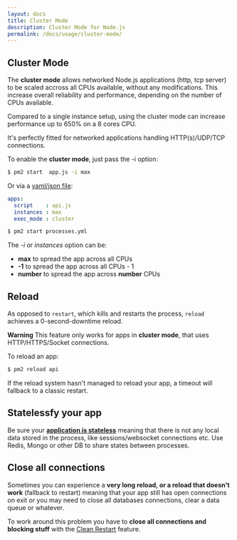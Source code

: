 ```yaml
---
layout: docs
title: Cluster Mode
description: Cluster Mode for Node.js
permalink: /docs/usage/cluster-mode/
---
```


## Cluster Mode

The **cluster mode** allows networked Node.js applications (http, tcp server) to be scaled accross all CPUs available, without any modifications. This increase overall reliability and performance, depending on the number of CPUs available.

Compared to a single instance setup, using the cluster mode can increase performance up to 650% on a 8 cores CPU.

It's perfectly fitted for networked applications handling HTTP(s)/UDP/TCP connections.

To enable the **cluster mode**, just pass the -i <instances> option:

```bash
$ pm2 start  app.js -i max
```

Or via a [yaml/json file](http://pm2.keymetrics.io/docs/usage/application-declaration/):

```yaml
apps:
  script    : api.js
  instances : max
  exec_mode : cluster
```

```bash
$ pm2 start processes.yml
```

The *-i* or *instances* option can be:
- **max** to spread the app across all CPUs
- **-1** to spread the app across all CPUs - 1
- **number** to spread the app across **number** CPUs

## Reload

As opposed to `restart`, which kills and restarts the process, `reload` achieves a 0-second-downtime reload.

**Warning** This feature only works for apps in **cluster mode**, that uses HTTP/HTTPS/Socket connections.

To reload an app:

```bash
$ pm2 reload api
```

If the reload system hasn't managed to reload your app, a timeout will fallback to a classic restart.

## Statelessfy your app

Be sure your [**application is stateless**](http://pm2.keymetrics.io/docs/usage/specifics/#stateless-apps) meaning that there is not any local data stored in the process, like sessions/websocket connections etc. Use Redis, Mongo or other DB to share states between processes.

## Close all connections

Sometimes you can experience a **very long reload, or a reload that doesn't work** (fallback to restart) meaning that your app still has open connections on exit or you may need to close all databases connections, clear a data queue or whatever.

To work around this problem you have to **close all connections and blocking stuff** with the [Clean Restart](http://pm2.keymetrics.io/docs/usage/signals-clean-restart/) feature.
